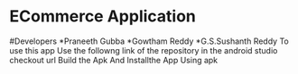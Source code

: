 # ECommerce Application
#Developers
  *Praneeth Gubba
  *Gowtham Reddy
  *G.S.Sushanth Reddy
To use this app
Use the followng link of the repository in the android studio checkout url 
Build the Apk
And Installthe App Using apk

